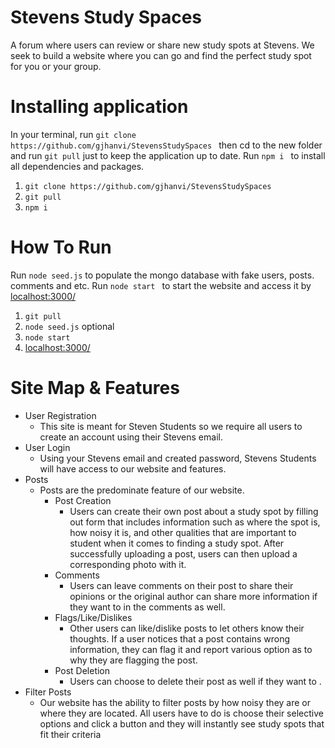 # Stevens Study Spaces
A forum where users can review or share new study spots at Stevens. We seek to build a website where you can go and find the perfect study spot for you or your group. 

# Installing application

In your terminal, run ```git clone https://github.com/gjhanvi/StevensStudySpaces ``` then cd to the new folder and run ```git pull``` just to keep the application up to date. Run ```npm i ``` to install all dependencies and packages. 

1. ```git clone https://github.com/gjhanvi/StevensStudySpaces ```
2.  ```git pull```
3.  ```npm i ```



# How To Run
Run ```node seed.js``` to populate the mongo database with fake users, posts. comments and etc. Run ```node start ``` to start the website and access it by [localhost:3000/](localhost:3000/)

1. ```git pull```
2. ```node seed.js``` optional
2. ```node start ```
3. [localhost:3000/](localhost:3000/)


# Site Map & Features
+ User Registration
	- This site is meant for Steven Students so we require all users to create an account using their Stevens email.
+ User Login
  - Using your Stevens email and created password, Stevens Students will have access to our website and features.
+ Posts
	+ Posts are the predominate feature of our website.
		+ Post Creation 
 	 		- Users can create their own post about a study spot by filling out form that includes information such as where the spot is, how noisy it is, and other qualities that are important to student when it comes to finding a study spot. After successfully uploading a post, users can then upload a corresponding photo with it.
		+ Comments
  			- Users can leave comments on their post to share their opinions or the original author can share more information if they want to in the comments as well.
		+ Flags/Like/Dislikes
 			 - Other users can like/dislike posts to let others know their thoughts. If a user notices that a post contains wrong information, they can flag it and report various option as to why they are flagging the post.	
 		+ Post Deletion
 			+ Users can choose to delete their post as well if they want to .
 + Filter Posts
 	+ Our website has the ability to filter posts by how noisy they are or where they are located. All users have to do is choose their selective options and click a button and they will instantly see study spots that fit their criteria 
 
